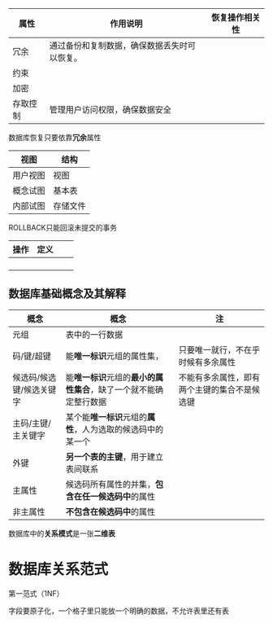 











| 属性     | 作用说明                                     | 恢复操作相关性 |
| -------- | -------------------------------------------- | -------------- |
| 冗余     | 通过备份和复制数据，确保数据丢失时可以恢复。 |                |
| 约束     |                                              |                |
| 加密     |                                              |                |
| 存取控制 | 管理用户访问权限，确保数据安全               |                |

数据库恢复只要依靠**冗余**属性

| 视图     | 结构     |
| -------- | -------- |
| 用户视图 | 视图     |
| 概念试图 | 基本表   |
| 内部试图 | 存储文件 |



ROLLBACK只能回滚未提交的事务

| 操作 | 定义 |      |      |
| ---- | ---- | ---- | ---- |
|      |      |      |      |
|      |      |      |      |
|      |      |      |      |
|      |      |      |      |



## 数据库基础概念及其解释





| 概念                     | 概念                                                         | 注                                           |
| ------------------------ | ------------------------------------------------------------ | -------------------------------------------- |
| 元组                     | 表中的一行数据                                               |                                              |
| 码/键/超键               | 能**唯一标识**元组的属性集，                                 | 只要唯一就行，不在乎时候有多余属性           |
| 候选码/候选键/候选关键字 | 能**唯一标识**元组的**最小的属性集合**，缺了一个就不能确定整行数据 | 不能有多余属性，即有两个主键的集合不是候选键 |
| 主码/主键/主关键字       | 某个能**唯一标识**元组的**属性**，人为选取的候选码中的某一个 |                                              |
| 外键                     | **另一个表的主键**，用于建立表间联系                         |                                              |
| 主属性                   | 候选码所有属性的并集，**包含在任一候选码中**的属性           |                                              |
| 非主属性                 | **不包含在候选码中**的属性                                   |                                              |





数据库中的**关系模式**是一张**二维表**



# 数据库关系范式



第一范式（1NF）

字段要原子化，一个格子里只能放一个明确的数据，不允许表里还有表



















